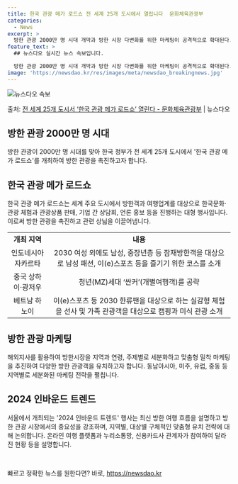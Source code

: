 ```yaml
---
title: 한국 관광 메가 로드쇼 전 세계 25개 도시에서 열립니다  문화체육관광부
categories:
  - News
excerpt: >
  방한 관광 2000만 명 시대 개막과 방한 시장 다변화를 위한 마케팅이 공격적으로 확대된다. 문화체육관광부는…
feature_text: >
  ## 뉴스다오 실시간 뉴스 속보입니다.

  방한 관광 2000만 명 시대 개막과 방한 시장 다변화를 위한 마케팅이 공격적으로 확대된다. 문화체육관광부는…
image: 'https://newsdao.kr/res/images/meta/newsdao_breakingnews.jpg'
---
```


![뉴스다오 속보](https://newsdao.kr/res/images/meta/newsdao_breakingnews.jpg)

<p>출처: <a href="https://newsdao.kr/3044" rel="dofollow">전 세계 25개 도시서 ‘한국 관광 메가 로드쇼’ 열린다 - 문화체육관광부</a> | 뉴스다오</p>

<h2 data-ke-size="size26">방한 관광 2000만 명 시대</h2>
<p data-ke-size="size16">방한 관광이 2000만 명 시대를 맞아 한국 정부가 전 세계 25개 도시에서 '한국 관광 메가 로드쇼'를 개최하여 방한 관광을 촉진하고자 합니다.</p>

<h2 data-ke-size="size26">한국 관광 메가 로드쇼</h2>
<p data-ke-size="size16">한국 관광 메가 로드쇼는 세계 주요 도시에서 방한객과 여행업계를 대상으로 한국문화·관광 체험과 관광상품 판매, 기업 간 상담회, 언론 홍보 등을 진행하는 대형 행사입니다. 이로써 방한 관광을 촉진하고 관련 상닒을 이끌어냅니다.</p>
<table>
	<tr>
		<td style="text-align: center; height: 17px;"><b>개최 지역</b></td>
		<td style="text-align: center; height: 17px;"><b>내용</b></td>
	</tr>
	<tr>
		<td style="text-align: center; height: 17px;">인도네시아 자카르타</td>
		<td style="text-align: center; height: 17px;">2030 여성 외에도 남성, 중장년층 등 잠재방한객을 대상으로 남성 패션, 이(e)스포츠 등을 즐기기 위한 코스를 소개</td>
	</tr>
	<tr>
		<td style="text-align: center; height: 17px;">중국 상하이·광저우</td>
		<td style="text-align: center; height: 17px;">청년(MZ)세대 ‘싼커’(개별여행객)를 공략</td>
	</tr>
	<tr>
		<td style="text-align: center; height: 17px;">베트남 하노이</td>
		<td style="text-align: center; height: 17px;">이(e)스포츠 등 2030 한류팬을 대상으로 하는 실감형 체험을 선사 및 가족 관광객을 대상으로 캠핑과 미식 관광 소개</td>
	</tr>
</table>

<h2 data-ke-size="size26">방한 관광 마케팅</h2>
<p data-ke-size="size16">해외지사를 활용하여 방한시장을 지역과 연령, 주제별로 세분화하고 맞춤형 밀착 마케팅을 추진하여 다양한 방한 관광객을 유치하고자 합니다. 동남아시아, 미주, 유럽, 중동 등 지역별로 세분화된 마케팅 전략을 펼칩니다.</p>

<h2 data-ke-size="size26">2024 인바운드 트렌드</h2>
<p data-ke-size="size16">서울에서 개최되는 '2024 인바운드 트렌드' 행사는 최신 방한 여행 흐름을 설명하고 방한 관광 시장에서의 중요성을 강조하며, 지역별, 대상별 구체적인 맞춤형 유치 전략에 대해 논의합니다. 온라인 여행 플랫폼과 누리소통망, 신용카드사 관계자가 참여하여 달라진 현황 등을 설명합니다.</p>

<p data-ke-size="size16">&nbsp;</p> 

빠르고 정확한 뉴스를 원한다면? 바로, <a href="https://newsdao.kr" rel="dofollow">https://newsdao.kr</a>


    
